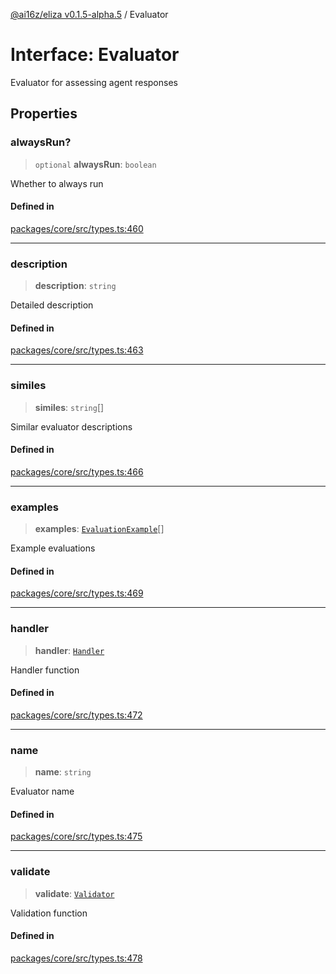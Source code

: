 [@ai16z/eliza v0.1.5-alpha.5](../index.md) / Evaluator

# Interface: Evaluator

Evaluator for assessing agent responses

## Properties

### alwaysRun?

> `optional` **alwaysRun**: `boolean`

Whether to always run

#### Defined in

[packages/core/src/types.ts:460](https://github.com/roschler/eliza/blob/main/packages/core/src/types.ts#L460)

***

### description

> **description**: `string`

Detailed description

#### Defined in

[packages/core/src/types.ts:463](https://github.com/roschler/eliza/blob/main/packages/core/src/types.ts#L463)

***

### similes

> **similes**: `string`[]

Similar evaluator descriptions

#### Defined in

[packages/core/src/types.ts:466](https://github.com/roschler/eliza/blob/main/packages/core/src/types.ts#L466)

***

### examples

> **examples**: [`EvaluationExample`](EvaluationExample.md)[]

Example evaluations

#### Defined in

[packages/core/src/types.ts:469](https://github.com/roschler/eliza/blob/main/packages/core/src/types.ts#L469)

***

### handler

> **handler**: [`Handler`](../type-aliases/Handler.md)

Handler function

#### Defined in

[packages/core/src/types.ts:472](https://github.com/roschler/eliza/blob/main/packages/core/src/types.ts#L472)

***

### name

> **name**: `string`

Evaluator name

#### Defined in

[packages/core/src/types.ts:475](https://github.com/roschler/eliza/blob/main/packages/core/src/types.ts#L475)

***

### validate

> **validate**: [`Validator`](../type-aliases/Validator.md)

Validation function

#### Defined in

[packages/core/src/types.ts:478](https://github.com/roschler/eliza/blob/main/packages/core/src/types.ts#L478)
